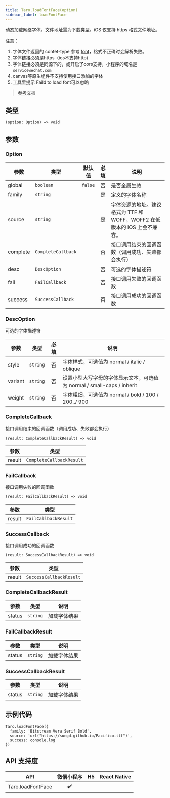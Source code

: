 ```yaml
---
title: Taro.loadFontFace(option)
sidebar_label: loadFontFace
---
```


动态加载网络字体。文件地址需为下载类型。iOS 仅支持 https 格式文件地址。

注意：
1. 字体文件返回的 contet-type 参考 [font](https://www.iana.org/assignments/media-types/media-types.xhtml#font)，格式不正确时会解析失败。
2. 字体链接必须是https（ios不支持http)
3. 字体链接必须是同源下的，或开启了cors支持，小程序的域名是`servicewechat.com`
4. canvas等原生组件不支持使用接口添加的字体
5. 工具里提示 Faild to load font可以忽略

> [参考文档](https://developers.weixin.qq.com/miniprogram/dev/api/ui/font/wx.loadFontFace.html)

## 类型

```tsx
(option: Option) => void
```

## 参数

### Option

<table>
  <thead>
    <tr>
      <th>参数</th>
      <th>类型</th>
      <th style="text-align:center">默认值</th>
      <th style="text-align:center">必填</th>
      <th>说明</th>
    </tr>
  </thead>
  <tbody>
    <tr>
      <td>global</td>
      <td><code>boolean</code></td>
      <td style="text-align:center"><code>false</code></td>
      <td style="text-align:center">否</td>
      <td>是否全局生效</td>
    </tr>
    <tr>
      <td>family</td>
      <td><code>string</code></td>
      <td style="text-align:center"></td>
      <td style="text-align:center">是</td>
      <td>定义的字体名称</td>
    </tr>
    <tr>
      <td>source</td>
      <td><code>string</code></td>
      <td style="text-align:center"></td>
      <td style="text-align:center">是</td>
      <td>字体资源的地址。建议格式为 TTF 和 WOFF，WOFF2 在低版本的 iOS 上会不兼容。</td>
    </tr>
    <tr>
      <td>complete</td>
      <td><code>CompleteCallback</code></td>
      <td style="text-align:center"></td>
      <td style="text-align:center">否</td>
      <td>接口调用结束的回调函数（调用成功、失败都会执行）</td>
    </tr>
    <tr>
      <td>desc</td>
      <td><code>DescOption</code></td>
      <td style="text-align:center"></td>
      <td style="text-align:center">否</td>
      <td>可选的字体描述符</td>
    </tr>
    <tr>
      <td>fail</td>
      <td><code>FailCallback</code></td>
      <td style="text-align:center"></td>
      <td style="text-align:center">否</td>
      <td>接口调用失败的回调函数</td>
    </tr>
    <tr>
      <td>success</td>
      <td><code>SuccessCallback</code></td>
      <td style="text-align:center"></td>
      <td style="text-align:center">否</td>
      <td>接口调用成功的回调函数</td>
    </tr>
  </tbody>
</table>

### DescOption

可选的字体描述符

<table>
  <thead>
    <tr>
      <th>参数</th>
      <th>类型</th>
      <th style="text-align:center">必填</th>
      <th>说明</th>
    </tr>
  </thead>
  <tbody>
    <tr>
      <td>style</td>
      <td><code>string</code></td>
      <td style="text-align:center">否</td>
      <td>字体样式，可选值为 normal / italic / oblique</td>
    </tr>
    <tr>
      <td>variant</td>
      <td><code>string</code></td>
      <td style="text-align:center">否</td>
      <td>设置小型大写字母的字体显示文本，可选值为 normal / small-caps / inherit</td>
    </tr>
    <tr>
      <td>weight</td>
      <td><code>string</code></td>
      <td style="text-align:center">否</td>
      <td>字体粗细，可选值为 normal / bold / 100 / 200../ 900</td>
    </tr>
  </tbody>
</table>

### CompleteCallback

接口调用结束的回调函数（调用成功、失败都会执行）

```tsx
(result: CompleteCallbackResult) => void
```

<table>
  <thead>
    <tr>
      <th>参数</th>
      <th>类型</th>
    </tr>
  </thead>
  <tbody>
    <tr>
      <td>result</td>
      <td><code>CompleteCallbackResult</code></td>
    </tr>
  </tbody>
</table>

### FailCallback

接口调用失败的回调函数

```tsx
(result: FailCallbackResult) => void
```

<table>
  <thead>
    <tr>
      <th>参数</th>
      <th>类型</th>
    </tr>
  </thead>
  <tbody>
    <tr>
      <td>result</td>
      <td><code>FailCallbackResult</code></td>
    </tr>
  </tbody>
</table>

### SuccessCallback

接口调用成功的回调函数

```tsx
(result: SuccessCallbackResult) => void
```

<table>
  <thead>
    <tr>
      <th>参数</th>
      <th>类型</th>
    </tr>
  </thead>
  <tbody>
    <tr>
      <td>result</td>
      <td><code>SuccessCallbackResult</code></td>
    </tr>
  </tbody>
</table>

### CompleteCallbackResult

<table>
  <thead>
    <tr>
      <th>参数</th>
      <th>类型</th>
      <th>说明</th>
    </tr>
  </thead>
  <tbody>
    <tr>
      <td>status</td>
      <td><code>string</code></td>
      <td>加载字体结果</td>
    </tr>
  </tbody>
</table>

### FailCallbackResult

<table>
  <thead>
    <tr>
      <th>参数</th>
      <th>类型</th>
      <th>说明</th>
    </tr>
  </thead>
  <tbody>
    <tr>
      <td>status</td>
      <td><code>string</code></td>
      <td>加载字体结果</td>
    </tr>
  </tbody>
</table>

### SuccessCallbackResult

<table>
  <thead>
    <tr>
      <th>参数</th>
      <th>类型</th>
      <th>说明</th>
    </tr>
  </thead>
  <tbody>
    <tr>
      <td>status</td>
      <td><code>string</code></td>
      <td>加载字体结果</td>
    </tr>
  </tbody>
</table>

## 示例代码

```tsx
Taro.loadFontFace({
  family: 'Bitstream Vera Serif Bold',
  source: 'url("https://sungd.github.io/Pacifico.ttf")',
  success: console.log
})
```

## API 支持度

| API | 微信小程序 | H5 | React Native |
| :---: | :---: | :---: | :---: |
| Taro.loadFontFace | ✔️ |  |  |
